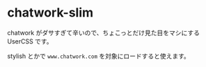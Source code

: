 chatwork-slim
=============

chatwork がダサすぎて辛いので、ちょこっとだけ見た目をマシにする UserCSS です。

stylish とかで `www.chatwork.com` を対象にロードすると使えます。
